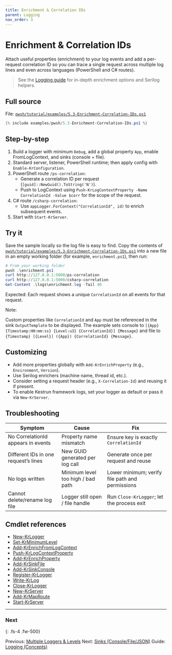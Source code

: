 ```yaml
---
title: Enrichment & Correlation IDs
parent: Logging
nav_order: 3
---
```


# Enrichment & Correlation IDs

Attach useful properties (enrichment) to your log events and add a per-request
correlation ID so you can trace a single request across multiple log lines
and even across languages (PowerShell and C# routes).

> See the [Logging guide](/guides/logging) for in-depth enrichment options and Serilog helpers.

## Full source

File: [`pwsh/tutorial/examples/5.3-Enrichment-Correlation-IDs.ps1`][5.3-Enrichment-Correlation-IDs.ps1]

```powershell
{% include examples/pwsh/5.3-Enrichment-Correlation-IDs.ps1 %}
```

## Step-by-step

1. Build a logger with minimum `Debug`, add a global property `App`, enable FromLogContext, and sinks (console + file).
2. Standard server, listener, PowerShell runtime; then apply config with `Enable-KrConfiguration`.
3. PowerShell route `/ps-correlation`:
   - Generate a correlation ID per request (`[guid]::NewGuid().ToString('N')`).
   - Push to LogContext using `Push-KrLogContextProperty -Name CorrelationId -Value $corr` for the scope of the request.
4. C# route `/csharp-correlation`:
   - Use `appLogger.ForContext("CorrelationId", id)` to enrich subsequent events.
5. Start with `Start-KrServer`.

## Try it

Save the sample locally so the log file is easy to find. Copy the contents of
[`pwsh/tutorial/examples/5.3-Enrichment-Correlation-IDs.ps1`][5.3-Enrichment-Correlation-IDs.ps1] into a new file in an
empty working folder (for example, `enrichment.ps1`), then run:

```powershell
# From your working folder
pwsh .\enrichment.ps1
curl http://127.0.0.1:5000/ps-correlation
curl http://127.0.0.1:5000/csharp-correlation
Get-Content .\logs\enrichment.log -Tail 40
```

Expected: Each request shows a unique `CorrelationId` on all events for that request.

Note:

Custom properties like `CorrelationId` and `App` must be referenced in the sink
`OutputTemplate` to be displayed. The example sets console to
`[{App} {Timestamp:HH:mm:ss} {Level:u3} {CorrelationId}] {Message}` and file to
`{Timestamp} [{Level}] ({App}) {CorrelationId} {Message}`.

## Customizing

- Add more properties globally with `Add-KrEnrichProperty` (e.g., `Environment`, `Version`).
- Use Serilog enrichers (machine name, thread id, etc.).
- Consider setting a request header (e.g., `X-Correlation-Id`) and reusing it if present.
- To enable Kestrun framework logs, set your logger as default or pass it via `New-KrServer`.

## Troubleshooting

| Symptom                              | Cause                             | Fix                                             |
|--------------------------------------|-----------------------------------|-------------------------------------------------|
| No CorrelationId appears in events   | Property name mismatch            | Ensure key is exactly `CorrelationId`           |
| Different IDs in one request’s lines | New GUID generated per log call   | Generate once per request and reuse             |
| No logs written                      | Minimum level too high / bad path | Lower minimum; verify file path and permissions |
| Cannot delete/rename log file        | Logger still open / file handle   | Run `Close-KrLogger`; let the process exit      |

## Cmdlet references

- [New-KrLogger][New-KrLogger]
- [Set-KrMinimumLevel][Set-KrMinimumLevel]
- [Add-KrEnrichFromLogContext][Add-KrEnrichFromLogContext]
- [Push-KrLogContextProperty][Push-KrLogContextProperty]
- [Add-KrEnrichProperty][Add-KrEnrichProperty]
- [Add-KrSinkFile][Add-KrSinkFile]
- [Add-KrSinkConsole][Add-KrSinkConsole]
- [Register-KrLogger][Register-KrLogger]
- [Write-KrLog][Write-KrLog]
- [Close-KrLogger][Close-KrLogger]
- [New-KrServer][New-KrServer]
- [Add-KrMapRoute][Add-KrMapRoute]
- [Start-KrServer][Start-KrServer]

---

### Next

{: .fs-4 .fw-500}

Previous: [Multiple Loggers & Levels](./2.Multiple-Loggers-Levels)
Next: [Sinks (Console/File/JSON)](./4.Sinks)
Guide: [Logging (Concepts)](/guides/logging)

[5.3-Enrichment-Correlation-IDs.ps1]: pwsh/tutorial/examples/5.3-Enrichment-Correlation-IDs.ps1
[New-KrLogger]: /pwsh/cmdlets/New-KrLogger
[Set-KrMinimumLevel]: /pwsh/cmdlets/Set-KrMinimumLevel
[Add-KrEnrichProperty]: /pwsh/cmdlets/Add-KrEnrichProperty
[Add-KrEnrichFromLogContext]: /pwsh/cmdlets/Add-KrEnrichFromLogContext
[Push-KrLogContextProperty]: /pwsh/cmdlets/Push-KrLogContextProperty
[Add-KrSinkFile]: /pwsh/cmdlets/Add-KrSinkFile
[Add-KrSinkConsole]: /pwsh/cmdlets/Add-KrSinkConsole
[Register-KrLogger]: /pwsh/cmdlets/Register-KrLogger
[Write-KrLog]: /pwsh/cmdlets/Write-KrLog
[New-KrServer]: /pwsh/cmdlets/New-KrServer
[Add-KrMapRoute]: /pwsh/cmdlets/Add-KrMapRoute
[Start-KrServer]: /pwsh/cmdlets/Start-KrServer
[Close-KrLogger]: /pwsh/cmdlets/Close-KrLogger
